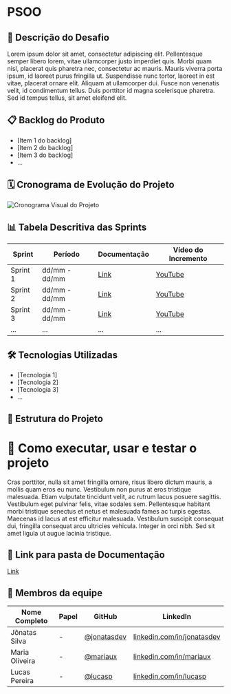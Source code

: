# PSOO

## 📌 Descrição do Desafio

Lorem ipsum dolor sit amet, consectetur adipiscing elit. Pellentesque semper libero lorem, vitae ullamcorper justo imperdiet quis. Morbi quam nisl, placerat quis pharetra nec, consectetur ac mauris. Mauris viverra porta ipsum, id laoreet purus fringilla ut. Suspendisse nunc tortor, laoreet in est vitae, placerat ornare elit. Aliquam at ullamcorper dui. Fusce non venenatis velit, id condimentum tellus. Duis porttitor id magna scelerisque pharetra. Sed id tempus tellus, sit amet eleifend elit.

## 📋 Backlog do Produto
- [Item 1 do backlog]
- [Item 2 do backlog]
- [Item 3 do backlog]
- ...

## 🗓️ Cronograma de Evolução do Projeto
![Cronograma Visual do Projeto](link-da-imagem-ou-gif-do-cronograma)

## 📊 Tabela Descritiva das Sprints

| Sprint | Período | Documentação | Vídeo do Incremento |
|--------|---------|--------------|----------------------|
| Sprint 1 | dd/mm - dd/mm | [Link](#) | [YouTube](#) |
| Sprint 2 | dd/mm - dd/mm | [Link](#) | [YouTube](#) |
| Sprint 3 | dd/mm - dd/mm | [Link](#) | [YouTube](#) |
| ...     | ...     | ...          | ...                  |

## 🛠️ Tecnologias Utilizadas
- [Tecnologia 1]
- [Tecnologia 2]
- [Tecnologia 3]
- ...

## 🧱 Estrutura do Projeto

# 🚀 Como executar, usar e testar o projeto

Cras porttitor, nulla sit amet fringilla ornare, risus libero dictum mauris, a mollis quam eros eu nunc. Vestibulum non purus at eros tristique malesuada. Etiam vulputate tincidunt velit, ac rutrum lacus posuere sagittis. Vestibulum eget pulvinar felis, vitae sodales sem. Pellentesque habitant morbi tristique senectus et netus et malesuada fames ac turpis egestas. Maecenas id lacus at est efficitur malesuada. Vestibulum suscipit consequat dui, fringilla consequat arcu ultricies vehicula. Integer in orci nibh. Sed sit amet ligula ut augue lacinia tristique.

## 📂 Link para pasta de Documentação

[Link](#)

## 👥 Membros da equipe

| Nome Completo   | Papel                  | GitHub                            | LinkedIn                          |
|-----------------|------------------------|-----------------------------------|-----------------------------------|
| Jônatas Silva   |          -             | [@jonatasdev](https://github.com/jonatasdev) | [linkedin.com/in/jonatasdev](https://linkedin.com/in/jonatasdev) |
| Maria Oliveira  |          -             | [@mariaux](https://github.com/mariaux)     | [linkedin.com/in/mariaux](https://linkedin.com/in/mariaux)     |
| Lucas Pereira   |          -             | [@lucasp](https://github.com/lucasp)       | [linkedin.com/in/lucasp](https://linkedin.com/in/lucasp)       |
